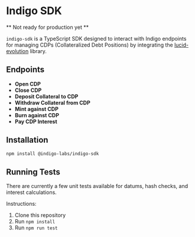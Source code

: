 # Indigo SDK

** Not ready for production yet **

`indigo-sdk` is a TypeScript SDK designed to interact with Indigo endpoints for managing CDPs (Collateralized Debt Positions) by integrating the [lucid-evolution](https://github.com/Anastasia-Labs/lucid-evolution) library.

## Endpoints

- **Open CDP**
- **Close CDP**
- **Deposit Collateral to CDP**
- **Withdraw Collateral from CDP**
- **Mint against CDP**
- **Burn against CDP**
- **Pay CDP Interest**

## Installation

```bash
npm install @indigo-labs/indigo-sdk
```

## Running Tests

There are currently a few unit tests available for datums, hash checks, and interest calculations.

Instructions:
1. Clone this repository
2. Run `npm install`
3. Run `npm run test`